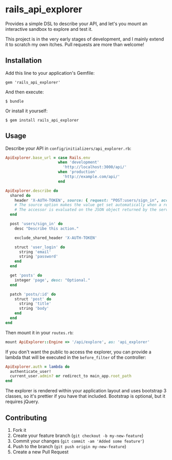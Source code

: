 # rails_api_explorer

Provides a simple DSL to describe your API, and let's you mount an interactive sandbox to explore and test it.

This project is in the very early stages of development, and I mainly extend it to scratch my own itches.
Pull requests are more than welcome!

## Installation

Add this line to your application's Gemfile:

    gem 'rails_api_explorer'

And then execute:

    $ bundle

Or install it yourself:

    $ gem install rails_api_explorer

## Usage

Describe your API in `config/initializers/api_explorer.rb`:

```ruby
ApiExplorer.base_url = case Rails.env
                       when 'development'
                         'http://localhost:3000/api/'
                       when 'production'
                         'http://example.com/api/'
                       end

ApiExplorer.describe do
  shared do
    header 'X-AUTH-TOKEN', source: { request: "POST:users/sign_in", accessor: "['auth_token']"}
    # The source option makes the value get set automatically when a request to the given url succeeds.
    # The accessor is evaluated on the JSON object returned by the server.
  end

  post 'users/sign_in' do
    desc "Describe this action."

    exclude_shared_header 'X-AUTH-TOKEN'

    struct 'user_login' do
      string 'email'
      string 'password'
    end
  end

  get 'posts' do
    integer 'page', desc: "Optional."
  end

  patch 'posts/:id' do
    struct 'post' do
      string 'title'
      string 'body'
    end
  end
end
```

Then mount it in your `routes.rb`:

```ruby
mount ApiExplorer::Engine => '/api/explore', as: 'api_explorer'
```


If you don't want the public to access the explorer, you can provide a lambda that will be executed in the `before_filter` of the controller:

```ruby
ApiExplorer.auth = lambda do
  authenticate_user!
  current_user.admin? or redirect_to main_app.root_path
end
```

The explorer is rendered within your application layout and uses bootstrap 3 classes, so it's prettier if you have that included.
Bootstrap is optional, but it requires jQuery.

## Contributing

1. Fork it
2. Create your feature branch (`git checkout -b my-new-feature`)
3. Commit your changes (`git commit -am 'Added some feature'`)
4. Push to the branch (`git push origin my-new-feature`)
5. Create a new Pull Request
